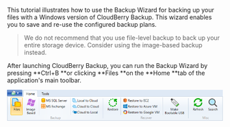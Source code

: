 This tutorial illustrates how to use the Backup Wizard for backing up your files with a Windows version of CloudBerry Backup. This wizard enables you to save and re-use the configured backup plans.

> We do not recommend that you use file-level backup to back up your entire storage device. Consider using the image-based backup instead.

After launching CloudBerry Backup, you can run the Backup Wizard by pressing **Ctrl+B **or clicking **Files **on the **Home **tab of the application's main toolbar.

![](/assets/ribbon-files-run-backup-wizard-button.png)

